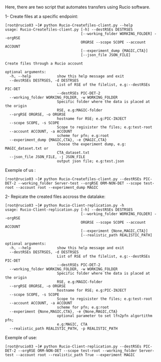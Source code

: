 Here, there are two script that automates transfers using Rucio software.

1- Create files at a specific endpoint:

    [root@rucio03 ~]# python Rucio-Createfiles-client.py --help
    usage: Rucio-Createfiles-client.py [-h] --destRSEs DESTRSES
                                       [--working_folder WORKING_FOLDER] --orgRSE
                                       ORGRSE --scope SCOPE --account ACCOUNT
                                       [--experiment_dump {MAGIC,CTA}]
                                       [--json_file JSON_FILE]

    Create files through a Rucio account

    optional arguments:
      -h, --help            show this help message and exit
      --destRSEs DESTRSES, -d DESTRSES
                            List of RSE of the filelist, e.g:--destRSEs PIC-DET
                            --destRSEs PIC-DET-2
      --working_folder WORKING_FOLDER, -w WORKING_FOLDER
                            Specific folder where the data is placed at the origin
                            RSE, e.g:MAGIC-folder
      --orgRSE ORGRSE, -o ORGRSE
                            hostname for RSE; e.g:PIC-INJECT
      --scope SCOPE, -s SCOPE
                            Scope to regisister the files; e.g:test-root
      --account ACCOUNT, -a ACCOUNT
                            scheme for pfn; e.g:root
      --experiment_dump {MAGIC,CTA}, -e {MAGIC,CTA}
                            Choose the experiment dump, e.g: MAGIC_dataset.txt or
                            CTA_dataset.txt
      --json_file JSON_FILE, -j JSON_FILE
                            output json file; e.g:test.json

Exemple of us :

    [root@rucio03 ~]# python Rucio-Createfiles-client.py --destRSEs PIC-DET-2 --working_folder Server-test --orgRSE ORM-NON-DET --scope test-root --account root --experiment_dump MAGIC

2- Repicate the created files accross the datalake:

    [root@rucio03 ~]# python Rucio-Client-replication.py -h
    usage: Rucio-Client-replication.py [-h] --destRSEs DESTRSES
                                       [--working_folder WORKING_FOLDER] --orgRSE
                                       ORGRSE --scope SCOPE --account ACCOUNT
                                       [--experiment {None,MAGIC,CTA}]
                                       [--realistic_path REALISTIC_PATH] 

    optional arguments:
      -h, --help            show this help message and exit
      --destRSEs DESTRSES, -d DESTRSES
                            List of RSE of the filelist, e.g:--destRSEs PIC-DET
                            --destRSEs PIC-DET-2
      --working_folder WORKING_FOLDER, -w WORKING_FOLDER
                            Specific folder where the data is placed at the origin
                            RSE, e.g:MAGIC-folder
      --orgRSE ORGRSE, -o ORGRSE
                            hostname for RSE; e.g:PIC-INJECT
      --scope SCOPE, -s SCOPE
                            Scope to regisister the files; e.g:test-root
      --account ACCOUNT, -a ACCOUNT
                            scheme for pfn; e.g:root
      --experiment {None,MAGIC,CTA}, -e {None,MAGIC,CTA}
                            optional parameter to set lfn2pfn algortithm pfn;
                            e.g:MAGIC, CTA
      --realistic_path REALISTIC_PATH, -p REALISTIC_PATH
  
  
  Exemple of use:
  
    [root@rucio03 ~]# python Rucio-Client-replication.py --destRSEs PIC-DET-2 --orgRSE ORM-NON-DET --scope test-root --working_folder Server-test --account root --realistic_path True --experiment MAGIC
